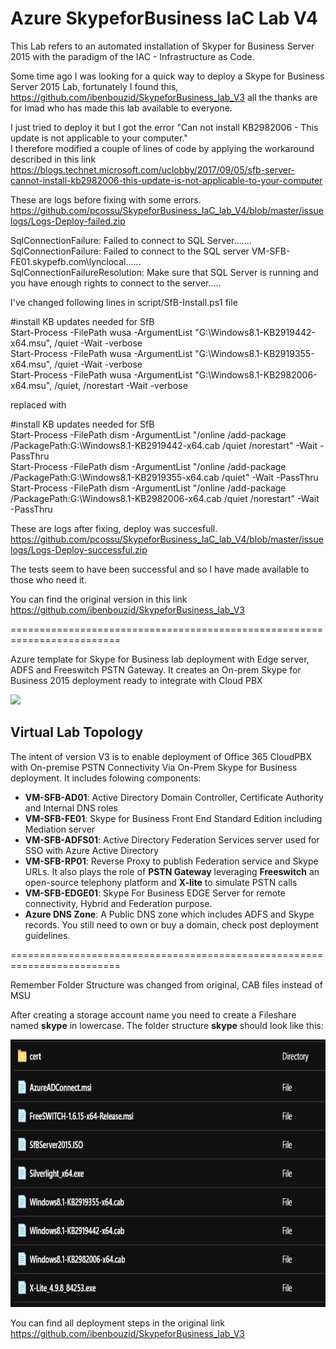 # Azure SkypeforBusiness IaC Lab V4

This Lab refers to an automated installation of Skyper for Business Server 2015 with the paradigm of the IAC - Infrastructure as Code.

Some time ago I was looking for a quick way to deploy a Skype for Business Server 2015 Lab, fortunately I found this, https://github.com/ibenbouzid/SkypeforBusiness_lab_V3 all the thanks are for Imad who has made this lab available to everyone.  
  
I just tried to deploy it but I got the error "Can not install KB2982006 - This update is not applicable to your computer."  
I therefore modified a couple of lines of code by applying the workaround described in this link https://blogs.technet.microsoft.com/uclobby/2017/09/05/sfb-server-cannot-install-kb2982006-this-update-is-not-applicable-to-your-computer

These are logs before fixing with some errors. https://github.com/pcossu/SkypeforBusiness_IaC_lab_V4/blob/master/issuelogs/Logs-Deploy-failed.zip

SqlConnectionFailure: Failed to connect to SQL Server.......
SqlConnectionFailure: Failed to connect to the SQL server VM-SFB-FE01.skypefb.com\lynclocal...... 	 
SqlConnectionFailureResolution: Make sure that SQL Server is running and you have enough rights to connect to the server.....



I've changed following lines in script/SfB-Install.ps1 file

#install KB updates needed for SfB  
Start-Process -FilePath wusa -ArgumentList "G:\Windows8.1-KB2919442-x64.msu", /quiet -Wait -verbose  
Start-Process -FilePath wusa -ArgumentList "G:\Windows8.1-KB2919355-x64.msu", /quiet -Wait -verbose  
Start-Process -FilePath wusa -ArgumentList "G:\Windows8.1-KB2982006-x64.msu", /quiet, /norestart -Wait -verbose

replaced with

#install KB updates needed for SfB  
Start-Process -FilePath dism -ArgumentList "/online /add-package /PackagePath:G:\Windows8.1-KB2919442-x64.cab /quiet /norestart" -Wait -PassThru  
Start-Process -FilePath dism -ArgumentList "/online /add-package /PackagePath:G:\Windows8.1-KB2919355-x64.cab /quiet" -Wait -PassThru  
Start-Process -FilePath dism -ArgumentList "/online /add-package /PackagePath:G:\Windows8.1-KB2982006-x64.cab /quiet /norestart" -Wait -PassThru  

These are logs after fixing, deploy was succesfull. https://github.com/pcossu/SkypeforBusiness_IaC_lab_V4/blob/master/issuelogs/Logs-Deploy-successful.zip

The tests seem to have been successful and so I have made available to those who need it.

You can find the original version in this link
https://github.com/ibenbouzid/SkypeforBusiness_lab_V3

=========================================================================


Azure template for Skype for Business lab deployment with Edge server, ADFS and Freeswitch PSTN Gateway. It creates an On-prem Skype for Business 2015 deployment ready to integrate with Cloud PBX

<a href="https://portal.azure.com/#create/Microsoft.Template/uri/https%3A%2F%2Fraw.githubusercontent.com%2Fpcossu%2FSkypeforBusiness_IaC_lab_V4%2Fmaster%2Fazuredeploy.json" target="_blank">
    <img src="http://azuredeploy.net/deploybutton.png"/> </a>

## Virtual Lab Topology

The intent of version V3 is to enable deployment of Office 365 CloudPBX with On-premise PSTN Connectivity Via On-Prem Skype for Business deployment. It includes folowing components:

- **VM-SFB-AD01**: Active Directory Domain Controller, Certificate Authority and Internal DNS roles
- **VM-SFB-FE01**: Skype for Business Front End Standard Edition including Mediation server
- **VM-SFB-ADFS01**: Active Directory Federation Services server used for SSO with Azure Active Directory
- **VM-SFB-RP01**: Reverse Proxy to publish Federation service and Skype URLs. It also plays the role of **PSTN Gateway** leveraging **Freeswitch** an open-source telephony platform and **X-lite** to simulate PSTN calls
- **VM-SFB-EDGE01**: Skype For Business EDGE Server for remote connectivity, Hybrid and Federation purpose.
- **Azure DNS Zone**: A Public DNS zone which includes ADFS and Skype records. You still need to own or buy a domain, check post deployment guidelines.

=========================================================================

Remember Folder Structure was changed from original, CAB files instead of MSU

After creating a storage account name you need to create a Fileshare named **skype** in lowercase.
The folder structure **skype** should look like this:

<a >
<img src="https://raw.githubusercontent.com/pcossu/SkypeforBusiness_IaC_lab_V4/master/images/FolderStructure2.jpg" width="652" height="428"/>
</a>



You can find all deployment steps in the original link https://github.com/ibenbouzid/SkypeforBusiness_lab_V3





